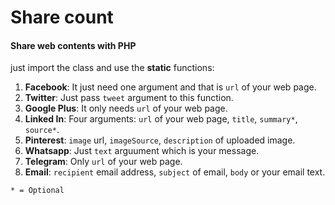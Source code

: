 # Share count
#### Share web contents with PHP
just import the class and use the __static__ functions:  
1. **Facebook**: It just need one argument and that is `url` of your web page.  
2. **Twitter**: Just pass `tweet` argument to this function.  
3. **Google Plus**: It only needs `url` of your web page.  
4. **Linked In**: Four arguments: `url` of your web page, `title`, `summary*`, `source*`.  
5. **Pinterest**: `image` url, `imageSource`, `description` of uploaded image.  
6. **Whatsapp**: Just `text` arguument which is your message.  
7. **Telegram**: Only `url` of your web page.  
8. **Email**: `recipient` email address, `subject` of email, `body` or your email text.  
```
* = Optional
```
